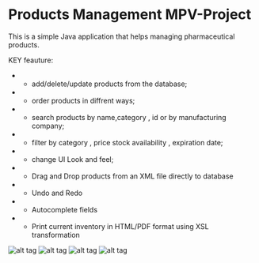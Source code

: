 # Products Management MPV-Project



This is a simple Java application that helps managing pharmaceutical products.

KEY feauture:
*   - add/delete/update products from the database;
*   - order products in diffrent ways;
*   - search products by name,category , id or by manufacturing company;
*   - filter by category , price stock availability , expiration date;
*   - change UI Look and feel;
*   - Drag and Drop products from an XML file directly to database
*   - Undo and Redo 
*   - Autocomplete fields
*   - Print current inventory in HTML/PDF format using XSL transformation

![alt tag](http://s33.postimg.org/6jt81divz/drag_and_drop.png)
![alt tag](http://s33.postimg.org/k7clvg067/main_img.png)
![alt tag](http://s33.postimg.org/t7rcxelen/pdf_html.png)
![alt tag](http://s33.postimg.org/e6gc814v3/print.png)